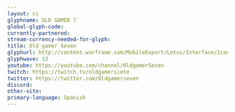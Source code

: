 ```yaml
---
layout: cc
glyphname: OLD GAMER 7
global-glyph-code: 
currently-partnered: 
stream-currency-needed-for-glyph: 
title: Old gamer Seven 
glyphurl: http://content.warframe.com/MobileExport/Lotus/Interface/Icons/Player/ContentCreators/OldGamer.png
glyphwave: 13
youtube: https://youtube.com/channel/OldgamerSeven
twitch: https://twitch.tv/oldgamersiete
twitter: https://twitter.com/Oldgamerseven
discord: 
other-site: 
primary-language: Spanish
---
```



